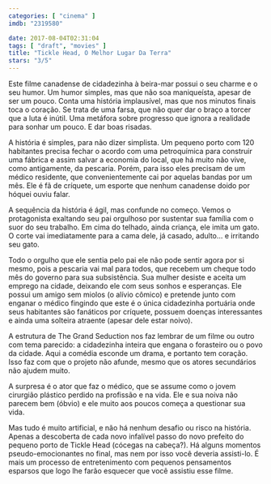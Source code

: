 ```yaml
---
categories: [ "cinema" ]
imdb: "2319580"

date: 2017-08-04T02:31:04
tags: [ "draft", "movies" ]
title: "Tickle Head, O Melhor Lugar Da Terra"
stars: "3/5"
---
```

Este filme canadense de cidadezinha à beira-mar possui o seu charme e o seu humor. Um humor simples, mas que não soa maniqueísta, apesar de ser um pouco. Conta uma história implausível, mas que nos minutos finais toca o coração. Se trata de uma farsa, que não quer dar o braço a torcer que a luta é inútil. Uma metáfora sobre progresso que ignora a realidade para sonhar um pouco. E dar boas risadas.

A história é simples, para não dizer simplista. Um pequeno porto com 120 habitantes precisa fechar o acordo com uma petroquímica para construir uma fábrica e assim salvar a economia do local, que há muito não vive, como antigamente, da pescaria. Porém, para isso eles precisam de um médico residente, que convenientemente cai por aquelas bandas por um mês. Ele é fã de críquete, um esporte que nenhum canadense doido por hóquei ouviu falar.

A sequência da história é ágil, mas confunde no começo. Vemos o protagonista exaltando seu pai orgulhoso por sustentar sua família com o suor do seu trabalho. Em cima do telhado, ainda criança, ele imita um gato. O corte vai imediatamente para a cama dele, já casado, adulto... e irritando seu gato.

Todo o orgulho que ele sentia pelo pai ele não pode sentir agora por si mesmo, pois a pescaria vai mal para todos, que recebem um cheque todo mês do governo para sua subsistência. Sua mulher desiste e aceita um emprego na cidade, deixando ele com seus sonhos e esperanças. Ele possui um amigo sem miolos (o alívio cômico) e pretende junto com enganar o médico fingindo que este é o única cidadezinha portuária onde seus habitantes são fanáticos por críquete, possuem doenças interessantes e ainda uma solteira atraente (apesar dele estar noivo).

A estrutura de The Grand Seduction nos faz lembrar de um filme ou outro com tema parecido: a cidadezinha inteira que engana o forasteiro ou o povo da cidade. Aqui a comédia esconde um drama, e portanto tem coração. Isso faz com que o projeto não afunde, mesmo que os atores secundários não ajudem muito.

A surpresa é o ator que faz o médico, que se assume como o jovem cirurgião plástico perdido na profissão e na vida. Ele e sua noiva não parecem bem (óbvio) e ele muito aos poucos começa a questionar sua vida.

Mas tudo é muito artificial, e não há nenhum desafio ou risco na história. Apenas a descoberta de cada novo infalível passo do novo prefeito do pequeno porto de Tickle Head (cócegas na cabeça?). Há alguns momentos pseudo-emocionantes no final, mas nem por isso você deveria assisti-lo. É mais um processo de entretenimento com pequenos pensamentos esparsos que logo lhe farão esquecer que você assistiu esse filme.
